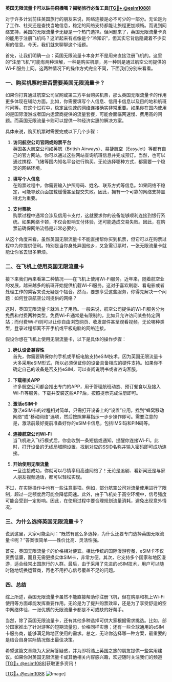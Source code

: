 **英国无限流量卡可以註冊飛機嗎？揭秘旅行必备工具[[TG💪+ @esim1088](https://t.me/s/esim1088)]**

对于许多计划前往英国旅行的朋友来说，网络连接是必不可少的一部分。无论是为了工作、社交还是查找当地信息，稳定的网络支持都能让旅程更加顺畅。而说到网络支持，英国的无限流量卡无疑是一个热门选择。但问题来了，英国无限流量卡真的能用于注册飞机吗？这听起来有点像是个“冷知识”，但其实它背后隐藏着不少实用的信息。今天，我们就来聊聊这个话题。

首先，让我们明确一点：英国无限流量卡本身并不是用来直接注册飞机的。这里的“注册飞机”可能有两种理解，一种是购买机票，另一种则是通过航空公司提供的Wi-Fi服务上网。这两种情况下的操作方式完全不同，下面我们分别来看看。

### 一、购买机票时是否需要英国无限流量卡？

如果你打算通过航空公司官网或第三方平台购买机票，那么英国无限流量卡的作用更多体现在辅助方面。比如，你需要填写个人信息、信用卡信息以及目的地和航班时间等。在这个过程中，稳定且快速的网络连接确实非常重要。如果你在国内使用的是国际漫游或者国内运营商提供的流量套餐，可能会面临网速慢、费用高的问题。而英国无限流量卡则可以提供一种经济实惠的解决方案。

具体来说，购买机票时需要完成以下几个步骤：

1. **访问航空公司官网或购票平台**  
   英国各大航空公司如英航（British Airways）、易捷航空（EasyJet）等都有自己的官方网站。你可以通过这些网站查询航班信息并完成预订。当然，也可以通过携程、飞猪等国内知名平台进行购买。无论选择哪种方式，都需要一个稳定的网络环境。

2. **填写个人信息**  
   在购票过程中，你需要输入护照号码、姓名、联系方式等信息。如果网络不稳定，可能导致页面加载缓慢甚至提交失败。因此，拥有一个可靠的网络支持显得尤为重要。

3. **支付票款**  
   购票过程中通常会涉及信用卡支付，这就要求你的设备能够顺利连接到银行系统。如果网络卡顿，不仅会影响支付体验，还可能造成交易失败。因此，在购票前确保网络流畅是非常必要的。

从这个角度来看，虽然英国无限流量卡不能直接帮你买到机票，但它可以在购票过程中为你提供便利。特别是当你身处异国他乡，又急需订票时，一张无限流量卡就能让你省去很多麻烦。

### 二、在飞机上使用英国无限流量卡

接下来我们再来看第二种情况——在飞机上使用Wi-Fi服务。近年来，随着航空业的发展，越来越多的航班开始提供机载Wi-Fi服务。这对于喜欢刷剧、看电影或者处理工作的乘客来说无疑是个福音。然而，要想享受这些服务，你得先解决一个问题：如何登录航空公司提供的网络？

这时，英国无限流量卡就派上了用场。一般来说，航空公司提供的Wi-Fi服务分为免费和付费两种类型。免费Wi-Fi通常是有限制的，比如只允许访问某些特定网站；而付费Wi-Fi则可以让你自由浏览网页、收发邮件甚至观看视频。无论哪种类型，登录过程都离不开手机或平板电脑的网络连接。

假设你想在飞机上使用无限流量卡，以下是具体的操作步骤：

1. **确认设备兼容性**  
   首先，你需要确保你的手机或平板电脑支持eSIM技术。因为英国无限流量卡大多采用eSIM形式，所以必须保证你的设备具备相应的硬件支持。如果你不确定自己的设备是否支持eSIM，可以查阅说明书或者咨询客服。

2. **下载相关APP**  
   许多航空公司都会推出专门的APP，用于管理航班动态、预订餐食以及接入Wi-Fi等服务。下载并安装这些APP后，按照提示完成注册即可。

3. **激活eSIM卡**  
   激活eSIM卡的过程相对简单，只需打开设备上的“设置”应用，找到“蜂窝移动网络”或“移动网络”选项，然后按照屏幕指示一步步操作即可。需要注意的是，激活前最好提前准备好你的eSIM卡信息，包括IMSI码和PIN码等。

4. **连接航空公司Wi-Fi**  
   当飞机进入飞行模式后，你会收到一条短信或通知，提醒你连接Wi-Fi。此时，打开设备的无线局域网设置，找到对应的SSID名称并输入密码即可成功连接。

5. **开始使用无限流量**  
   一旦连接成功，你就可以尽情享用高速网络了！无论是追剧、看新闻还是与家人朋友视频通话，都可以轻松实现。

不过，在实际操作中也有一些注意事项。例如，部分航空公司对流量使用进行了限制，超过一定额度后可能会降低网速。此外，由于飞机处于高空环境中，信号强度可能会受到一定影响。因此，在使用过程中要合理规划流量消耗，避免出现意外情况。

### 三、为什么选择英国无限流量卡？

说到这里，大家可能会问：“既然有这么多选择，为什么还要专门选择英国无限流量卡呢？”答案很简单——性价比高、灵活性强。

首先，英国无限流量卡的价格相对便宜。相比传统的国际漫游套餐，eSIM卡不仅资费低廉，而且无需更换实体SIM卡，非常方便。其次，它支持多个国家和地区漫游，适合经常出国旅行的人群。最后，由于采用了先进的eSIM技术，用户可以随时随地切换运营商，再也不用担心信号覆盖不足的问题。

### 四、总结

综上所述，英国无限流量卡虽然不能直接帮助你注册飞机，但在购票和机上Wi-Fi使用等方面却能发挥重要作用。无论是为了提升购票效率，还是为了享受舒适的空中网络体验，一张优质的无限流量卡都是不可或缺的好帮手。

当然，除了英国无限流量卡，还有其他多种选择可供大家根据需求挑选。比如，部分国家推出了针对游客的短期流量包，价格同样实惠；还有一些全球通用的eSIM卡服务商，能够满足跨地区使用的需求。总之，无论你选择哪一种方案，最重要的是结合自身实际情况做出最佳决策。

希望这篇文章能为大家解答疑惑，并为即将踏上英国之旅的朋友提供一些实用建议。如果你对英国无限流量卡或其他相关内容感兴趣，欢迎随时关注我们的频道[[TG💪+ @esim1088](https://t.me/s/esim1088)]获取更多资讯！

[[TG💪+ @esim1088](https://t.me/s/esim1088) ![Image](https://i.postimg.cc/4NQfJmqS/Snipaste-2025-05-13-00-14-12.png)]